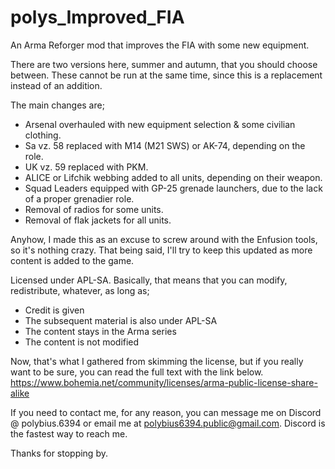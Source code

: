 # polys_Improved_FIA
An Arma Reforger mod that improves the FIA with some new equipment.

There are two versions here, summer and autumn, that you should choose between. These cannot be run at the same time, since this is a replacement instead of an addition.

The main changes are;
- Arsenal overhauled with new equipment selection & some civilian clothing.
- Sa vz. 58 replaced with M14 (M21 SWS) or AK-74, depending on the role.
- UK vz. 59 replaced with PKM.
- ALICE or Lifchik webbing added to all units, depending on their weapon.
- Squad Leaders equipped with GP-25 grenade launchers, due to the lack of a proper grenadier role.
- Removal of radios for some units.
- Removal of flak jackets for all units.

Anyhow, I made this as an excuse to screw around with the Enfusion tools, so it's nothing crazy.
That being said, I'll try to keep this updated as more content is added to the game.

Licensed under APL-SA.
Basically, that means that you can modify, redistribute, whatever, as long as;
- Credit is given
- The subsequent material is also under APL-SA
- The content stays in the Arma series
- The content is not modified

Now, that's what I gathered from skimming the license, but if you really want to be sure, you can read the full text with the link below.
https://www.bohemia.net/community/licenses/arma-public-license-share-alike

If you need to contact me, for any reason, you can message me on Discord @ polybius.6394 or email me at polybius6394.public@gmail.com. Discord is the fastest way to reach me.

Thanks for stopping by.
